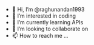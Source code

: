 - 👋 Hi, I’m @raghunandan1993
- 👀 I’m interested in coding
- 🌱 I’m currently learning APIs
- 💞️ I’m looking to collaborate on 
- 📫 How to reach me ...

<!---
raghunandan1993/raghunandan1993 is a ✨ special ✨ repository because its `README.md` (this file) appears on your GitHub profile.
You can click the Preview link to take a look at your changes.
--->
